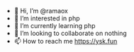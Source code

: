- 👋 Hi, I’m @ramaox
- 👀 I’m interested in php
- 🌱 I’m currently learning php
- 💞️ I’m looking to collaborate on nothing
- 📫 How to reach me https://ysk.fun

<!---
ramaox/ramaox is a ✨ special ✨ repository because its `README.md` (this file) appears on your GitHub profile.
You can click the Preview link to take a look at your changes.
--->
